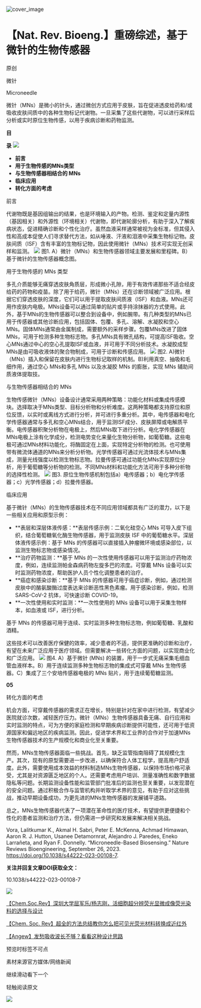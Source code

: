 ﻿![cover_image](https://mmbiz.qpic.cn/mmbiz_jpg/wzBk7nZmzgo4GOJQDfgRic2F4bRJoGSq6v3SYNC9Okl1S0YSgA3aClXgDOo7XqYELDLvGo9Lt01LdHNFkgWPDqg/0?wx_fmt=jpeg) 

#  【Nat. Rev. Bioeng.】重磅综述，基于微针的生物传感器 
 
 原创

微针

Microneedle

微针（MNs）是微小的针头，通过微创方式应用于皮肤，旨在促进透皮给药和/或吸收皮肤间质中的各种生物标记代谢物。一旦采集了这些代谢物，可以进行采样后分析或实时原位生物传感，以用于疾病诊断和药物监测。

**目**

**录**
![](../asset/2023-09-29_c6c1d1c0913894dfd5c2044a247872c2_4.png)
- **前言**
- **用于生物传感的MNs类型**
- **与生物传感器相结合的 MNs**
- **临床应用**
- **转化方面的考虑**



前言

代谢物既是基因组输出的结果，也是环境输入的产物。检测、鉴定和定量内源性（基因相关）和外源性（环境相关）代谢物，即代谢轮廓分析，有助于深入了解疾病状态，促进精确诊断和个性化治疗。虽然血液采样通常被视为金标准，但其侵入性和高成本促使人们寻求替代方法，如从唾液、汗液和泪液中采集生物标记物。皮肤间质（ISF）含有丰富的生物标记物，因此使用微针（MNs）技术可实现无创采样和监测。
![](../asset/2023-09-29_43cc6f667904c0aafd0fa1bc135e8506_5.png)
图1. A）微针（MNs）和生物传感器领域主要发展和里程碑。B）基于微针的生物传感器概念图。



用于生物传感的 MNs 类型

多孔介质能够无痛穿透皮肤角质层，形成微小孔隙，用于有效传递那些不适合经皮给药的药物和疫苗。除了用于给药，微针（MNs）还在诊断领域被广泛应用。根据它们穿透皮肤的深度，它们可以用于提取皮肤间质液（ISF）和血液。MNs还可用作皮肤内电极。MNs设备可以通过简单的贴片或手持涂抹器的方式使用。此外，基于MNs的生物传感器可以整合到设备中，例如腕带。有几种类型的MNs已用于传感器或其他诊断应用，包括固体、包覆、多孔、溶解、水凝胶和空心MNs。固体MNs通常由金属制成，需要额外的采样步骤。包覆MNs改进了固体MNs，可用于检测多种生物标志物。多孔MNs具有微孔结构，可提高ISF吸收。空心MNs通过中心的空心孔提取ISF或血液，并可用于不同分析技术。水凝胶成型MNs是由可吸收液体的聚合物制成，可用于诊断和传感应用。
![](../asset/2023-09-29_27bd3a3c166ca6e2e4ac0c62301a6233_6.png)
图2. A)微针（MNs）插入和保留在皮肤内进行生物标记取样的机制。B)利用真空、抽吸和毛细作用，通过空心 MNs和多孔 MNs 以及水凝胶 MNs 的膨胀，实现 MNs 辅助间质液体提取技。



与生物传感器相结合的 MNs

生物传感微针（MNs）设备设计通常采用两种策略：功能化材料或集成传感模块。选择取决于MNs类型、目标分析物和分析难度。这两种策略都支持原位和原位反馈，以实时或离线方式进行分析，并可进行多重分析。其中，电传感器和电化学传感器通常与多孔和空心MNs结合，用于监测ISF成分、皮肤屏障或电解质平衡。电传感器积聚分析物在电极上，然后MNs取下进行分析。电化学传感器在MNs电极上涂有化学成分，检测电势变化来量化生物分析物，如葡萄糖。这些电极可通过MNs材料功能化，将酶固定在上面，实现特定分析物的检测。也可使用带有微流体通道的MNs来分析分析物。光学传感器可通过光流体技术与MNs集成，测量光线强度以检测生物标志物。拉曼传感可通过功能化MNs实现原位分析，用于葡萄糖等分析物的检测。不同MNs材料和功能化方法可用于多种分析物的选择性检测。
![](../asset/2023-09-29_ff49eb222e4736614dcb6c76a6ca3a7a_7.png)
图3. 原位生物传感机制包括a）电传感器；b）电化学传感器；c）光学传感器；d）拉曼传感器。


临床应用

基于微针（MNs）的生物传感器技术在不同应用领域都具有广泛的潜力，以下是一些相关应用和原型示例：

- **表层和深层体液传感：**表层传感示例：二氧化硅空心 MNs 可导入皮下组织，结合葡萄糖氧化酶生物传感器，用于监测皮肤 ISF 中的葡萄糖水平。深层体液传感示例：基于 MNs 的传感器可以直接插入肿瘤微环境或感染部位，以监测生物标志物或感染情况。
- **治疗药物监测：**基于 MNs 的一次性使用传感器可以用于监测治疗药物浓度，例如，连续监测帕金森病药物左旋多巴的浓度。可穿戴 MNs 设备可以实时监测药物浓度，帮助医护人员个性化调整患者的治疗。
- **癌症和感染诊断：**基于 MNs 的传感器可用于癌症诊断，例如，通过检测皮肤中的酪氨酸酶过度表达来诊断恶性黑色素瘤。用于感染诊断，例如，检测 SARS-CoV-2 抗体，可快速诊断 COVID-19。
- **一次性使用和实时监测：**一次性使用的 MNs 设备可以用于采集生物样本，如血液或 ISF，进行分析。

基于 MNs 的传感器可用于连续、实时监测多种生物标志物，例如葡萄糖、乳酸和酒精。

这些技术可以改善医疗保健的效率，减少患者的不适，提供更准确的诊断和治疗，有望在未来广泛应用于医疗领域。但需要解决一些转化方面的问题，以实现商业化和广泛应用。
![](../asset/2023-09-29_59a1ab26cef47b1a75427cef0810974a_8.png)
图4. A）基于微针 (MNs) 的装置，用于一步式无痛采集毛细血管血液样本。B）用于连续监测多种生物标志物的集成式可穿戴 MNs 生物传感器。C）集成了三个安培传感器电极的 MNs 贴片，用于连续葡萄糖监测。

**05**

转化方面的考虑

机会方面，可穿戴传感器的需求正在增长，特别是针对在家中进行检测，有望减少医院就诊次数，减轻医疗压力。微针（MNs）生物传感器具备无痛、自行应用和实时监测的特点，可为方便的家庭检测和早期疾病诊断提供可能性，还可用于低资源国家和偏远地区的疾病监测。因此，促进学术界和工业界的合作对于加速MNs生物传感器技术的生产规模化和商业化至关重要。

然而，MNs生物传感器面临一些挑战。首先，缺乏监管指南阻碍了其规模化生产。其次，现有的原型需要进一步改进，以确保符合人体工程学，提高用户舒适度。此外，需要使用成本效益的材料制造MNs生物传感器，以保持市场价格可承受，尤其是对资源匮乏地区的个人。还需要考虑用户培训、测量准确性和数字数据隐私等问题。长期监测设备性能和监管部门批准后的监测也至关重要，以发现潜在的安全问题。通过积极合作与监管机构并听取学术界的意见，有助于应对这些挑战，推动早期设备成功，为更先进的MNs生物传感器的发展铺平道路。

总之，MNs生物传感器代表了一项潜在革命性的医疗技术，有望提供更便捷和个性化的患者监测和治疗方法，但仍需进一步研究和发展来解决相关挑战。

Vora, Lalitkumar K., Akmal H. Sabri, Peter E. McKenna, Achmad Himawan, Aaron R. J. Hutton, Usanee Detamornrat, Alejandro J. Paredes, Eneko Larrañeta, and Ryan F. Donnelly. “Microneedle-Based Biosensing.” Nature Reviews Bioengineering, September 26, 2023. https://doi.org/10.1038/s44222-023-00108-7.

**关注并回复文章DOI获取全文：**

10.1038/s44222-023-00108-7

![](../asset/2023-09-29_eb46ebd50de486a852e98de208de520d_9.png)


[【Chem.Soc.Rev】深圳大学屈军乐/杨志刚，活细胞超分辨荧光显微成像荧光染料的选择与设计](http://mp.weixin.qq.com/s?__biz=MzkzOTI1OTMwNg==&amp;mid=2247484305&amp;idx=1&amp;sn=ef18440bf0c9a7eb11cd7710c611dea9&amp;chksm=c2f2e754f5856e4260820abc41d7dd5b45724e9c952c94a0e72e345a1b51c71e6b00fd52c14c&amp;scene=21#wechat_redirect)



[【Chem. Soc. Rev】超全的方法总结教你怎么把可见光荧光材料转换成近红外](http://mp.weixin.qq.com/s?__biz=MzkzOTI1OTMwNg==&amp;mid=2247484264&amp;idx=1&amp;sn=5e856045fbd75648a389d7e7258b58fb&amp;chksm=c2f2e7adf5856ebb91e48cd529d688af4b90dd3e9f8928f171dd883801ec9a8b08b5deb8c333&amp;scene=21#wechat_redirect)



[【Angew】发愁吸收波长不够？看看这种设计思路](http://mp.weixin.qq.com/s?__biz=MzkzOTI1OTMwNg==&amp;mid=2247484091&amp;idx=1&amp;sn=4be856d9ec100c467cb9bf607fb4f0ec&amp;chksm=c2f2e67ef5856f6822e7b085b4d6c2d116f82297e80dd8bf26fff6d0485e5b2ebeaad06ba539&amp;scene=21#wechat_redirect)

预览时标签不可点

素材来源官方媒体/网络新闻

  继续滑动看下一个 

 轻触阅读原文 

  ![](http://mmbiz.qpic.cn/mmbiz_png/wzBk7nZmzgq7v9Dg22Sz7VtfIJUOJaRx0AfgRtlrKZzKwOhTlicicAor2tvrgf1LUONnpYH3wKPRRrtL6nCvs0tQ/0?wx_fmt=png)  

